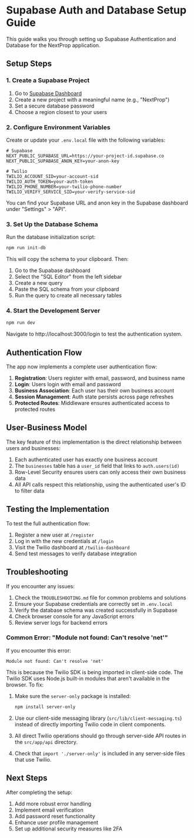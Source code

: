 # Supabase Auth and Database Setup Guide

This guide walks you through setting up Supabase Authentication and Database for the NextProp application.

## Setup Steps

### 1. Create a Supabase Project

1. Go to [Supabase Dashboard](https://app.supabase.io)
2. Create a new project with a meaningful name (e.g., "NextProp")
3. Set a secure database password
4. Choose a region closest to your users

### 2. Configure Environment Variables

Create or update your `.env.local` file with the following variables:

```
# Supabase 
NEXT_PUBLIC_SUPABASE_URL=https://your-project-id.supabase.co
NEXT_PUBLIC_SUPABASE_ANON_KEY=your-anon-key

# Twilio
TWILIO_ACCOUNT_SID=your-account-sid
TWILIO_AUTH_TOKEN=your-auth-token
TWILIO_PHONE_NUMBER=your-twilio-phone-number
TWILIO_VERIFY_SERVICE_SID=your-verify-service-sid
```

You can find your Supabase URL and anon key in the Supabase dashboard under "Settings" > "API".

### 3. Set Up the Database Schema

Run the database initialization script:

```bash
npm run init-db
```

This will copy the schema to your clipboard. Then:

1. Go to the Supabase dashboard
2. Select the "SQL Editor" from the left sidebar
3. Create a new query
4. Paste the SQL schema from your clipboard
5. Run the query to create all necessary tables

### 4. Start the Development Server

```bash
npm run dev
```

Navigate to http://localhost:3000/login to test the authentication system.

## Authentication Flow

The app now implements a complete user authentication flow:

1. **Registration**: Users register with email, password, and business name
2. **Login**: Users login with email and password
3. **Business Association**: Each user has their own business account
4. **Session Management**: Auth state persists across page refreshes
5. **Protected Routes**: Middleware ensures authenticated access to protected routes

## User-Business Model

The key feature of this implementation is the direct relationship between users and businesses:

1. Each authenticated user has exactly one business account
2. The `businesses` table has a `user_id` field that links to `auth.users(id)`
3. Row-Level Security ensures users can only access their own business data
4. All API calls respect this relationship, using the authenticated user's ID to filter data

## Testing the Implementation

To test the full authentication flow:

1. Register a new user at `/register`
2. Log in with the new credentials at `/login`
3. Visit the Twilio dashboard at `/twilio-dashboard`
4. Send test messages to verify database integration

## Troubleshooting

If you encounter any issues:

1. Check the `TROUBLESHOOTING.md` file for common problems and solutions
2. Ensure your Supabase credentials are correctly set in `.env.local`
3. Verify the database schema was created successfully in Supabase
4. Check browser console for any JavaScript errors
5. Review server logs for backend errors

### Common Error: "Module not found: Can't resolve 'net'"

If you encounter this error:

```
Module not found: Can't resolve 'net'
```

This is because the Twilio SDK is being imported in client-side code. The Twilio SDK uses Node.js built-in modules that aren't available in the browser. To fix:

1. Make sure the `server-only` package is installed:
   ```bash
   npm install server-only
   ```

2. Use our client-side messaging library (`src/lib/client-messaging.ts`) instead of directly importing Twilio code in client components.

3. All direct Twilio operations should go through server-side API routes in the `src/app/api` directory.

4. Check that `import './server-only'` is included in any server-side files that use Twilio.

## Next Steps

After completing the setup:

1. Add more robust error handling
2. Implement email verification
3. Add password reset functionality
4. Enhance user profile management
5. Set up additional security measures like 2FA 